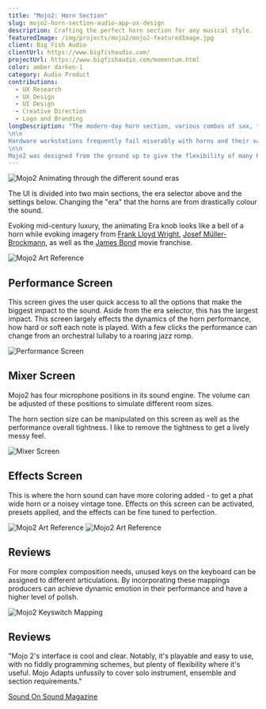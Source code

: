 ```yaml
---
title: "Mojo2: Horn Section"
slug: mojo2-horn-section-audio-app-ux-design
description: Crafting the perfect horn section for any musical style.
featuredImage: /img/projects/mojo2/mojo2-featuredImage.jpg
client: Big Fish Audio
clientUrl: https://www.bigfishaudio.com/
projectUrl: https://www.bigfishaudio.com/momentum.html
color: amber darken-1
category: Audio Product
contributions:
  - UX Research
  - UX Design
  - UI Design
  - Creative Direction
  - Logo and Branding
longDescription: "The modern‑day horn section, various combos of sax, trumpet, trombone and other brass or reeds, forms a crucial and distinctive part of the sound of big band, soul, funk and ska. Think Benny Goodman, Birth Of The Cool, James Brown's JB Horns, Tower Of Power, or Steely Dan/Don Fagen.
\n\n
Hardware workstations frequently fail miserably with horns and their various specialized playing techniques, and even dedicated sample libraries sometimes only scrape the surface.
\n\n
Mojo2 was designed from the ground up to give the flexibility of many horn techniques to the composer as they create their track. The UI is clean, simple and feature packed giving the user 4 different eras to choose from at the highest level with the ability to dive deep to settings down to room mic positions."
---
```


![Mojo2 Animating through the different sound eras](/img/projects/mojo2/mojo2-ring-animation.gif)

The UI is divided into two main sections, the era selector above and the settings below. Changing the "era" that the horns are from drastically colour the sound.

Evoking mid-century luxury, the animating Era knob looks like a bell of a horn while evoking imagery from [Frank Lloyd Wright](https://franklloydwright.org/site/solomon-r-guggenheim-museum/), [Josef Müller-Brockmann](https://en.wikipedia.org/wiki/Josef_M%C3%BCller-Brockmann), as well as the [James Bond](https://www.youtube.com/watch?v=PV7h55ha52E) movie franchise.

![Mojo2 Art Reference](/img/projects/mojo2/mojo2-reference.png)

## Performance Screen

This screen gives the user quick access to all the options that make the biggest impact to the sound. Aside from the era selector, this has the largest impact. This screen largely effects the dynamics of the horn performance, how hard or soft each note is played. With a few clicks the performance can change from an orchestral lullaby to a roaring jazz romp.

![Performance Screen](/img/projects/mojo2/mojo2-performance.jpg)

## Mixer Screen

Mojo2 has four microphone positions in its sound engine. The volume can be adjusted of these positions to simulate different room sizes.

The horn section size can be manipulated on this screen as well as the performance overall tightness. I like to remove the tightness to get a lively messy feel.

![Mixer Screen](/img/projects/mojo2/mojo2-mixer.jpg)

## Effects Screen

This is where the horn sound can have more coloring added - to get a phat wide horn or a noisey vintage tone. Effects on this screen can be activated, presets applied, and the effects can be fine tuned to perfection.

![Mojo2 Art Reference](/img/projects/mojo2/mojo2-effects.jpg)
![Mojo2 Art Reference](/img/projects/mojo2/mojo2-effect-icons.jpg)

## Reviews

For more complex composition needs, unused keys on the keyboard can be assigned to different articulations. By incorporating these mappings producers can achieve dynamic emotion in their performance and have a higher level of polish.

![Mojo2 Keyswitch Mapping](/img/projects/mojo2/mojo2-keyswitch.jpg)

## Reviews

"Mojo 2's interface is cool and clear. Notably, it's playable and easy to use, with no fiddly programming schemes, but plenty of flexibility where it's useful. Mojo Adapts unfussily to cover solo instrument, ensemble and section requirements."

[Sound On Sound Magazine](https://www.bigfishaudio.com/review.html?:::::::::::::513919)
